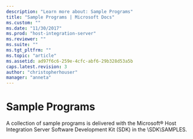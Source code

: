 ```yaml
---
description: "Learn more about: Sample Programs"
title: "Sample Programs | Microsoft Docs"
ms.custom: ""
ms.date: "11/30/2017"
ms.prod: "host-integration-server"
ms.reviewer: ""
ms.suite: ""
ms.tgt_pltfrm: ""
ms.topic: "article"
ms.assetid: ad97f6c6-259e-4cfc-abf6-29b328d53a5b
caps.latest.revision: 3
author: "christopherhouser"
manager: "anneta"
---
```

# Sample Programs
A collection of sample programs is delivered with the Microsoft® Host Integration Server Software Development Kit (SDK) in the \SDK\SAMPLES. 
